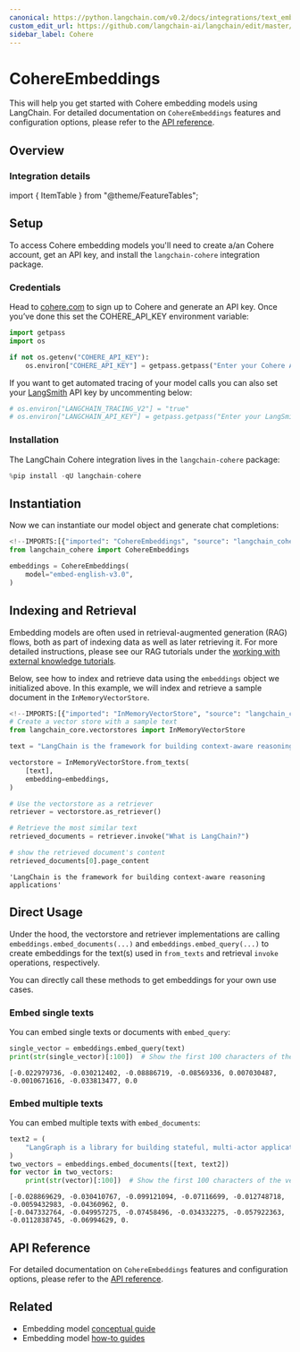 ```yaml
---
canonical: https://python.langchain.com/v0.2/docs/integrations/text_embedding/cohere/
custom_edit_url: https://github.com/langchain-ai/langchain/edit/master/docs/docs/integrations/text_embedding/cohere.ipynb
sidebar_label: Cohere
---
```


# CohereEmbeddings

This will help you get started with Cohere embedding models using LangChain. For detailed documentation on `CohereEmbeddings` features and configuration options, please refer to the [API reference](https://api.python.langchain.com/en/latest/embeddings/langchain_cohere.embeddings.CohereEmbeddings.html).

## Overview
### Integration details

import { ItemTable } from "@theme/FeatureTables";

<ItemTable category="text_embedding" item="Cohere" />

## Setup

To access Cohere embedding models you'll need to create a/an Cohere account, get an API key, and install the `langchain-cohere` integration package.

### Credentials


Head to [cohere.com](https://cohere.com) to sign up to Cohere and generate an API key. Once you’ve done this set the COHERE_API_KEY environment variable:


```python
import getpass
import os

if not os.getenv("COHERE_API_KEY"):
    os.environ["COHERE_API_KEY"] = getpass.getpass("Enter your Cohere API key: ")
```

If you want to get automated tracing of your model calls you can also set your [LangSmith](https://docs.smith.langchain.com/) API key by uncommenting below:


```python
# os.environ["LANGCHAIN_TRACING_V2"] = "true"
# os.environ["LANGCHAIN_API_KEY"] = getpass.getpass("Enter your LangSmith API key: ")
```

### Installation

The LangChain Cohere integration lives in the `langchain-cohere` package:


```python
%pip install -qU langchain-cohere
```

## Instantiation

Now we can instantiate our model object and generate chat completions:


```python
<!--IMPORTS:[{"imported": "CohereEmbeddings", "source": "langchain_cohere", "docs": "https://api.python.langchain.com/en/latest/embeddings/langchain_cohere.embeddings.CohereEmbeddings.html", "title": "CohereEmbeddings"}]-->
from langchain_cohere import CohereEmbeddings

embeddings = CohereEmbeddings(
    model="embed-english-v3.0",
)
```

## Indexing and Retrieval

Embedding models are often used in retrieval-augmented generation (RAG) flows, both as part of indexing data as well as later retrieving it. For more detailed instructions, please see our RAG tutorials under the [working with external knowledge tutorials](/docs/tutorials/#working-with-external-knowledge).

Below, see how to index and retrieve data using the `embeddings` object we initialized above. In this example, we will index and retrieve a sample document in the `InMemoryVectorStore`.


```python
<!--IMPORTS:[{"imported": "InMemoryVectorStore", "source": "langchain_core.vectorstores", "docs": "https://api.python.langchain.com/en/latest/vectorstores/langchain_core.vectorstores.in_memory.InMemoryVectorStore.html", "title": "CohereEmbeddings"}]-->
# Create a vector store with a sample text
from langchain_core.vectorstores import InMemoryVectorStore

text = "LangChain is the framework for building context-aware reasoning applications"

vectorstore = InMemoryVectorStore.from_texts(
    [text],
    embedding=embeddings,
)

# Use the vectorstore as a retriever
retriever = vectorstore.as_retriever()

# Retrieve the most similar text
retrieved_documents = retriever.invoke("What is LangChain?")

# show the retrieved document's content
retrieved_documents[0].page_content
```



```output
'LangChain is the framework for building context-aware reasoning applications'
```


## Direct Usage

Under the hood, the vectorstore and retriever implementations are calling `embeddings.embed_documents(...)` and `embeddings.embed_query(...)` to create embeddings for the text(s) used in `from_texts` and retrieval `invoke` operations, respectively.

You can directly call these methods to get embeddings for your own use cases.

### Embed single texts

You can embed single texts or documents with `embed_query`:


```python
single_vector = embeddings.embed_query(text)
print(str(single_vector)[:100])  # Show the first 100 characters of the vector
```
```output
[-0.022979736, -0.030212402, -0.08886719, -0.08569336, 0.007030487, -0.0010671616, -0.033813477, 0.0
```
### Embed multiple texts

You can embed multiple texts with `embed_documents`:


```python
text2 = (
    "LangGraph is a library for building stateful, multi-actor applications with LLMs"
)
two_vectors = embeddings.embed_documents([text, text2])
for vector in two_vectors:
    print(str(vector)[:100])  # Show the first 100 characters of the vector
```
```output
[-0.028869629, -0.030410767, -0.099121094, -0.07116699, -0.012748718, -0.0059432983, -0.04360962, 0.
[-0.047332764, -0.049957275, -0.07458496, -0.034332275, -0.057922363, -0.0112838745, -0.06994629, 0.
```
## API Reference

For detailed documentation on `CohereEmbeddings` features and configuration options, please refer to the [API reference](https://api.python.langchain.com/en/latest/embeddings/langchain_cohere.embeddings.CohereEmbeddings.html).



## Related

- Embedding model [conceptual guide](/docs/concepts/#embedding-models)
- Embedding model [how-to guides](/docs/how_to/#embedding-models)